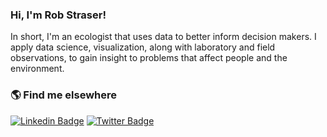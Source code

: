### Hi, I'm Rob Straser!

In short, I'm an ecologist that uses data to better inform decision makers. I apply data science, visualization, along with laboratory and field observations, to gain insight to problems that affect people and the environment.


### 🌎 Find me elsewhere

[![Linkedin Badge](https://img.shields.io/badge/-LinkedIn-blue?style=flat-square&logo=Linkedin&logoColor=white&link=https://www.linkedin.com/in/robstraser/)](https://www.linkedin.com/in/robstraser/)  [![Twitter Badge](https://img.shields.io/badge/-Twitter-1ca0f1?style=flat-square&labelColor=1ca0f1&logo=twitter&logoColor=white&link=https://twitter.com/RobStraser)](https://twitter.com/RobStraser)



